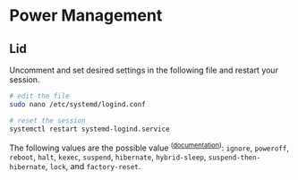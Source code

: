 # Power Management
## Lid
Uncomment and set desired settings in the following file and restart your session.
```bash
# edit the file
sudo nano /etc/systemd/logind.conf

# reset the session
systemctl restart systemd-logind.service
```
The following values are the possible value <sup>([documentation](https://www.freedesktop.org/software/systemd/man/logind.conf.html))</sup>: `ignore`, `poweroff`, `reboot`, `halt`, `kexec`, `suspend`, `hibernate`, `hybrid-sleep`, `suspend-then-hibernate`, `lock`, and `factory-reset`.
